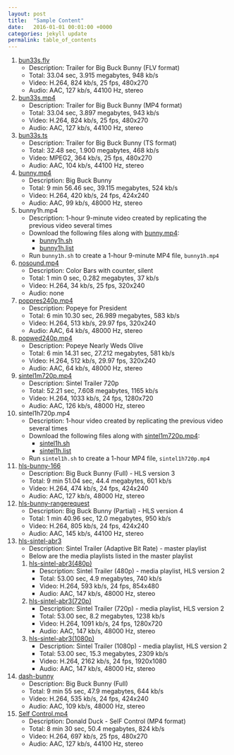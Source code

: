 ```yaml
---
layout: post
title:  "Sample Content"
date:   2016-01-01 00:01:00 +0000
categories: jekyll update
permalink: table_of_contents
---
```


1. [bun33s.flv]({{site.url}}{{site.baseurl}}/assets/bun33s.flv)
   - Description: Trailer for Big Buck Bunny (FLV format)
   - Total: 33.04 sec, 3.915 megabytes, 948 kb/s
   - Video: H.264, 824 kb/s, 25 fps, 480x270
   - Audio: AAC, 127 kb/s, 44100 Hz, stereo
1. [bun33s.mp4]({{site.url}}{{site.baseurl}}/assets/bun33s.mp4)
   - Description: Trailer for Big Buck Bunny (MP4 format)
   - Total: 33.04 sec, 3.897 megabytes, 943 kb/s
   - Video: H.264, 824 kb/s, 25 fps, 480x270
   - Audio: AAC, 127 kb/s, 44100 Hz, stereo
1. [bun33s.ts]({{site.url}}{{site.baseurl}}/assets/bun33s.ts)
   - Description: Trailer for Big Buck Bunny (TS format)
   - Total: 32.48 sec, 1.900 megabytes, 468 kb/s
   - Video: MPEG2, 364 kb/s, 25 fps, 480x270
   - Audio: AAC, 104 kb/s, 44100 Hz, stereo
1. [bunny.mp4]({{site.url}}{{site.baseurl}}/assets/bunny.mp4)
   - Description: Big Buck Bunny
   - Total: 9 min 56.46 sec, 39.115 megabytes, 524 kb/s
   - Video: H.264, 420 kb/s, 24 fps, 424x240
   - Audio: AAC, 99 kb/s, 48000 Hz, stereo
1. bunny1h.mp4
   - Description: 1-hour 9-minute video created by replicating the previous video several times
   - Download the following files along with [bunny.mp4]({{site.url}}{{site.baseurl}}/assets/bunny.mp4):
     - [bunny1h.sh]({{site.url}}{{site.baseurl}}/assets/bunny1h.sh)
     - [bunny1h.list]({{site.url}}{{site.baseurl}}/assets/bunny1h.list)
   - Run `bunny1h.sh` to create a 1-hour 9-minute MP4 file, `bunny1h.mp4`
1. [nosound.mp4]({{site.url}}{{site.baseurl}}/assets/nosound.mp4)
   - Description: Color Bars with counter, silent
   - Total: 1 min 0 sec, 0.282 megabytes, 37 kb/s
   - Video: H.264, 34 kb/s, 25 fps, 320x240
   - Audio: none
1. [poppres240p.mp4]({{site.url}}{{site.baseurl}}/assets/poppres240p.mp4)
   - Description: Popeye for President
   - Total: 6 min 10.30 sec, 26.989 megabytes, 583 kb/s
   - Video: H.264, 513 kb/s, 29.97 fps, 320x240
   - Audio: AAC, 64 kb/s, 48000 Hz, stereo
1. [popwed240p.mp4]({{site.url}}{{site.baseurl}}/assets/popwed240p.mp4)
   - Description: Popeye Nearly Weds Olive
   - Total: 6 min 14.31 sec, 27.212 megabytes, 581 kb/s
   - Video: H.264, 512 kb/s, 29.97 fps, 320x240
   - Audio: AAC, 64 kb/s, 48000 Hz, stereo
1. [sintel1m720p.mp4]({{site.url}}{{site.baseurl}}/assets/sintel1m720p.mp4)
   - Description: Sintel Trailer 720p
   - Total: 52.21 sec, 7.608 megabytes, 1165 kb/s
   - Video: H.264, 1033 kb/s, 24 fps, 1280x720
   - Audio: AAC, 126 kb/s, 48000 Hz, stereo
1. sintel1h720p.mp4
   - Description: 1-hour video created by replicating the previous video several times
   - Download the following files along with [sintel1m720p.mp4]({{site.url}}{{site.baseurl}}/assets/sintel1m720p.mp4):
     - [sintel1h.sh]({{site.url}}{{site.baseurl}}/assets/sintel1h.sh)
     - [sintel1h.list]({{site.url}}{{site.baseurl}}/assets/sintel1h.list)
   - Run `sintel1h.sh` to create a 1-hour MP4 file, `sintel1h720p.mp4`
1. [hls-bunny-166]({{site.url}}{{site.baseurl}}/assets/hls-bunny-166/playlist.m3u8)
   - Description: Big Buck Bunny (Full) - HLS version 3
   - Total: 9 min 51.04 sec, 44.4 megabytes, 601 kb/s
   - Video: H.264, 474 kb/s, 24 fps, 424x240
   - Audio: AAC, 127 kb/s, 48000 Hz, stereo
1. [hls-bunny-rangerequest]({{site.url}}{{site.baseurl}}/assets/hls-bunny-rangerequest/playlist.m3u8)
   - Description: Big Buck Bunny (Partial) - HLS version 4
   - Total: 1 min 40.96 sec, 12.0 megabytes, 950 kb/s
   - Video: H.264, 805 kb/s, 24 fps, 424x240
   - Audio: AAC, 145 kb/s, 44100 Hz, stereo
1. [hls-sintel-abr3]({{site.url}}{{site.baseurl}}/assets/hls-sintel-abr3/playlist.m3u8)
   - Description: Sintel Trailer (Adaptive Bit Rate) - master playlist
   - Below are the media playlists listed in the master playlist
   1. [hls-sintel-abr3(480p)]({{site.url}}{{site.baseurl}}/assets/hls-sintel-abr3/sintel480p/playlist.m3u8)
      - Description: Sintel Trailer (480p) - media playlist, HLS version 2
      - Total: 53.00 sec, 4.9 megabytes, 740 kb/s
      - Video: H.264, 593 kb/s, 24 fps, 854x480
      - Audio: AAC, 147 kb/s, 48000 Hz, stereo
   1. [hls-sintel-abr3(720p)]({{site.url}}{{site.baseurl}}/assets/hls-sintel-abr3/sintel720p/playlist.m3u8)
      - Description: Sintel Trailer (720p) - media playlist, HLS version 2
      - Total: 53.00 sec, 8.2 megabytes, 1238 kb/s
      - Video: H.264, 1091 kb/s, 24 fps, 1280x720
      - Audio: AAC, 147 kb/s, 48000 Hz, stereo
   1. [hls-sintel-abr3(1080p)]({{site.url}}{{site.baseurl}}/assets/hls-sintel-abr3/sintel1080p/playlist.m3u8)
      - Description: Sintel Trailer (1080p) - media playlist, HLS version 2
      - Total: 53.00 sec, 15.3 megabytes, 2309 kb/s
      - Video: H.264, 2162 kb/s, 24 fps, 1920x1080
      - Audio: AAC, 147 kb/s, 48000 Hz, stereo
1. [dash-bunny]({{site.url}}{{site.baseurl}}/assets/dash-bunny/manifest.mpd)
   - Description: Big Buck Bunny (Full)
   - Total: 9 min 55 sec, 47.9 megabytes, 644 kb/s
   - Video: H.264, 535 kb/s, 24 fps, 424x240
   - Audio: AAC, 109 kb/s, 48000 Hz, stereo
1. [Self Control.mp4]({{site.url}}{{site.baseurl}}/assets/selfcontrol.mp4)
   - Description: Donald Duck - SelF Control (MP4 format)
   - Total: 8 min 30 sec, 50.4 megabytes, 824 kb/s
   - Video: H.264, 697 kb/s, 25 fps, 480x270
   - Audio: AAC, 127 kb/s, 44100 Hz, stereo
